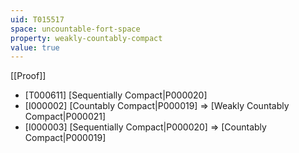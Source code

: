 ```yaml
---
uid: T015517
space: uncountable-fort-space
property: weakly-countably-compact
value: true
---
```

[[Proof]]

* [T000611] [Sequentially Compact|P000020]
* [I000002] [Countably Compact|P000019] => [Weakly Countably Compact|P000021]
* [I000003] [Sequentially Compact|P000020] => [Countably Compact|P000019]

